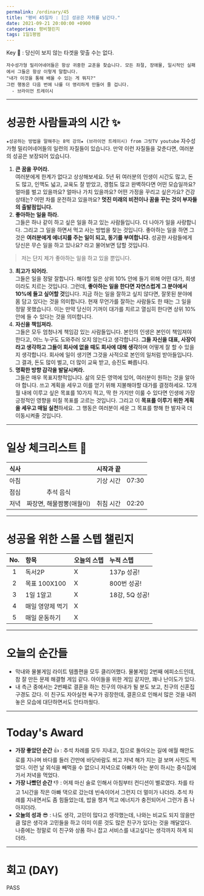 ```yaml
---
permalink: /ordinary/45
title: "평비 45일차 : [🍁] 성공은 자취를 남긴다."
date: 2021-09-21 20:00:00 +0900
categories: 평비챌린지
tags: 1일1평범
---  
```

Key 🔑 : 당신이 보지 않는 타겟을 맞출 수는 없다.
```
자수성가형 밀리어네어들은 항상 귀중한 교훈을 찾습니다. 모든 좌절, 장애물, 일시적인 실패에서 그들은 항상 이렇게 말합니다.
"내가 이것을 통해 배울 수 있는 게 뭐지?"
그런 행동은 다음 번에 나를 더 영리하게 만들어 줄 겁니다.
  - 브라이언 트레이시
```

---
# 성공한 사람들과의 시간 ✨
`★성공하는 방법을 말해주는 8억 강의★ (브라이언 트레이시) from 그릿TV youtube`
자수성가형 밀리어네어들의 일련의 자질들이 있습니다. 만약 이런 자질들을 갖춘다면, 여러분의 성공은 보장되어 있습니다.
1. **큰 꿈을 꾸어라.**  
  여러분에게 한계가 없다고 상상해보세요. 5년 뒤 여러분의 인생이 시간도 많고, 돈도 많고, 인맥도 넓고, 교육도 잘 받았고, 경험도 많고 완벽하다면 어떤 모습일까요? 얼마를 벌고 있을까요? 얼마나 가치 있을까요? 어떤 가정을 꾸리고 싶은가요? 건강 상태는? 어떤 차를 운전하고 있을까요? **멋진 미래의 비전이나 꿈을 꾸는 것이 부자들의 출발점입니다.**  
2. **좋아하는 일을 하라.**  
  그들은 하나 같이 하고 싶은 일을 하고 있는 사람들입니다. 더 나아가 일을 사랑합니다. 그리고 그 일을 하면서 먹고 사는 방법을 찾는 것입니다. 좋아하는 일을 하면 그것은 **여러분에게 에너지를 주는 일이 되고, 동기를 부여합니다.** 성공한 사람들에게 당신은 무슨 일을 하고 있나요? 라고 물어보면 답할 것입니다.  
  > 저는 단지 제가 좋아하는 일을 하고 있을 뿐입니다.  

3. **최고가 되어라.**  
  그들은 일을 정말 잘합니다. 해야할 일은 상위 10% 안에 들기 위해 어떤 대가, 희생이라도 치르는 것입니다. 그런데, **좋아하는 일을 한다면 자연스럽게 그 분야에서 10%에 들고 싶어할 것**입니다. 지금 하는 일을 잘하고 싶지 않다면, 잘못된 분야에 몸 담고 있다는 것을 의미합니다. 현재 무언가를 잘하는 사람들도 한 때는 그 일을 정말 못했습니다. 이는 만약 당신이 기꺼이 대가를 치르고 열심히 한다면 상위 10% 안에 들 수 있다는 것을 의미합니다.  
4. **자신을 책임져라.**  
  그들은 모두 엄청나게 책임감 있는 사람들입니다. 본인의 인생은 본인이 책임져야 한다고, 어느 누구도 도와주러 오지 않는다고 생각합니다. **그들 자신을 대표, 사장이라고 생각하고 그들이 회사에 없을 때도 회사에 대해 생각**하며 어떻게 잘 할 수 있을 지 생각합니다. 회사에 일이 생기면 그것을 사적으로 본인의 일처럼 받아들입니다. 그 결과, 돈도 많이 벌고, 더 많이 교육 받고, 승진도 빠릅니다.  
5. **명확한 방향 감각을 발달시켜라.**  
  그들은 매우 목표지향적입니다. 삶의 모든 영역에 있어, 여러분이 원하는 것을 알아야 합니다. 쓰고 계획을 세우고 이를 얻기 위해 지불해야할 대가를 결정하세요. 12개월 내에 이루고 싶은 목표를 10가지 적고, 딱 한 가지만 이룰 수 있다면 인생에 가장 긍정적인 영향을 미칠 목표를 고르는 것입니다. 그리고 이 **목표를 이루기 위한 계획을 세우고 매일 실천**하세요. 그 행동은 여러분이 세운 그 목표를 향해 한 발자국 더 이동시켜줄 것입니다.  

---
# 일상 체크리스트 📃

| 식사 |  | 시작과 끝 |  |
|:----:|:----:|:----:|:----:|
| 아침 |  | 기상 시간 | 07:30 |
| 점심 | 추석 음식 |  |  |
| 저녁 | 짜장면, 해물짬뽕(애월이) | 취침 시간 | 02:20 |

---
# 성공을 위한 스몰 스텝 챌린지

| No. | 항목 | 오늘의 스텝 | 누적 스텝 | 
|:----:|:----|:----|:----|
| 1 | 독서2P | X | 137p 성공! |
| 2 | 목표 100X100 | X | 800번 성공! |
| 3 | 1일 1알고 | X | 18강, 5Q 성공! |
| 4 | 매일 영양제 먹기 | X |  |
| 5 | 매일 운동하기 | X |  |

---
# 오늘의 순간들 
- 막내와 물불게임 라이트 템플편을 모두 클리어했다. 물불게임 2번째 에피소드인데, 참 잘 만든 문제 해결형 게임 같다. 아이들을 위한 게임 같지만, 꽤나 난이도가 있다.  
- 내 측근 중에서는 2번째로 결혼을 하는 친구의 아내가 될 분도 보고, 친구의 신혼집 구경도 갔다. 이 친구도 자아실현 욕구가 굉장한데, 결혼으로 인해서 많은 것을 내려 놓은 모습에 대단하면서도 안타까웠다.

---
# Today's Award
- **가장 좋았던 순간** 👍 : 추석 차례를 모두 지내고, 집으로 돌아오는 길에 애월 해안도로를 지나며 바다를 들러 간만에 바닷바람도 쐬고 저녁 해가 지는 걸 보며 사진도 찍었다. 이런 날 외식을 빼먹을 수 없으니 저녁으로 아빠가 아는 분이 하시는 중식집에 가서 저녁을 먹었다.  
- **가장 나빴던 순간** 👎 : 어제 마신 술로 인해서 아침부터 컨디션이 별로였다. 차를 타고 1시간을 작은 아빠 댁으로 갔는데 빈속이어서 그런지 더 멀미가 나더라. 추석 차례를 지내면서도 좀 힘들었는데, 밥을 챙겨 먹고 에너지가 충전되어서 그런가 좀 나아지더라.  
- **오늘의 성과** 😎 : 나도 생각, 고민이 많다고 생각했는데, 나와는 비교도 되지 않을만큼 많은 생각과 고민들을 하고 이미 이룬 것도 많은 친구가 있다는 것을 깨달았다. 나중에는 정말로 이 친구와 상품 하나 잡고 서비스를 내고싶다는 생각까지 하게 되더라.  

---
# 회고 (DAY)
PASS